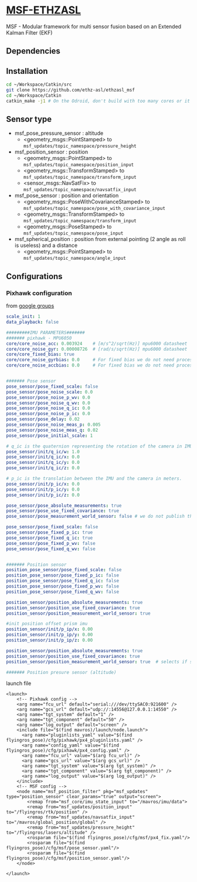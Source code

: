 [MSF-ETHZASL](https://github.com/ethz-asl/ethzasl_msf)
================

MSF - Modular framework for multi sensor fusion based on an Extended Kalman Filter (EKF)

Dependencies
-------------

Installation 
-------------

```bash
cd ~/Workspace/Catkin/src
git clone https://github.com/ethz-asl/ethzasl_msf
cd ~/Workspace/Catkin
catkin_make -j1 # On the Odroid, don't build with too many cores or it will probably freeze and you will have to reboot.
```

Sensor type 
------------

* msf_pose_pressure_sensor : altitude
  * <geometry_msgs::PointStamped> to `msf_updates/topic_namespace/pressure_height`
* msf_position_sensor : position
  * <geometry_msgs::PointStamped> to `msf_updates/topic_namespace/position_input`
  * <geometry_msgs::TransformStamped> to `msf_updates/topic_namespace/transform_input`
  * <sensor_msgs::NavSatFix> to `msf_updates/topic_namespace/navsatfix_input`
* msf_pose_sensor : position and orientation
  * <geometry_msgs::PoseWithCovarianceStamped> to `msf_updates/topic_namespace/pose_with_covariance_input`
  * <geometry_msgs::TransformStamped> to `msf_updates/topic_namespace/transform_input`
  * <geometry_msgs::PoseStamped> to `msf_updates/topic_namespace/pose_input`
* msf_spherical_position : position from external pointing (2 angle as roll is useless) and a distance
  * <geometry_msgs::PointStamped> to `msf_updates/topic_namespace/angle_input`

Configurations 
-----------

### Pixhawk configuration 

from [google groups](https://groups.google.com/forum/#!topic/px4users/Nv5nZ8PrsKM)

```yaml
scale_init: 1
data_playback: false

#########IMU PARAMETERS#######
####### pixhawk - MPU6050
core/core_noise_acc: 0.003924    # [m/s^2/sqrt(Hz)] mpu6000 datasheet
core/core_noise_gyr: 0.00008726  # [rad/s/sqrt(Hz)] mpu6000 datasheet
core/core_fixed_bias: true
core/core_noise_gyrbias: 0.0     # For fixed bias we do not need process noise.
core/core_noise_accbias: 0.0     # For fixed bias we do not need process noise.


####### Pose sensor
pose_sensor/pose_fixed_scale: false
pose_sensor/pose_noise_scale: 0.0
pose_sensor/pose_noise_p_wv: 0.0
pose_sensor/pose_noise_q_wv: 0.0
pose_sensor/pose_noise_q_ic: 0.0
pose_sensor/pose_noise_p_ic: 0.0
pose_sensor/pose_delay: 0.02
pose_sensor/pose_noise_meas_p: 0.005
pose_sensor/pose_noise_meas_q: 0.02
pose_sensor/pose_initial_scale: 1

# q_ic is the quaternion representing the rotation of the camera in IMU frame. Unit quaternion here as we rotate the coordinate frames in SVO parameters.
pose_sensor/init/q_ic/w: 1.0
pose_sensor/init/q_ic/x: 0.0
pose_sensor/init/q_ic/y: 0.0
pose_sensor/init/q_ic/z: 0.0

# p_ic is the translation between the IMU and the camera in meters.
pose_sensor/init/p_ic/x: 0.0  
pose_sensor/init/p_ic/y: 0.0
pose_sensor/init/p_ic/z: 0.0

pose_sensor/pose_absolute_measurements: true
pose_sensor/pose_use_fixed_covariance: true
pose_sensor/pose_measurement_world_sensor: false # we do not publish the world in camera frame as set in SVO parameters.

pose_sensor/pose_fixed_scale: false
pose_sensor/pose_fixed_p_ic: true
pose_sensor/pose_fixed_q_ic: true
pose_sensor/pose_fixed_p_wv: false
pose_sensor/pose_fixed_q_wv: false


####### Position sensor
position_pose_sensor/pose_fixed_scale: false
position_pose_sensor/pose_fixed_p_ic: false
position_pose_sensor/pose_fixed_q_ic: false
position_pose_sensor/pose_fixed_p_wv: false
position_pose_sensor/pose_fixed_q_wv: false

position_sensor/position_absolute_measurements: true
position_sensor/position_use_fixed_covariance: true
position_sensor/position_measurement_world_sensor: true

#init position offset prism imu
position_sensor/init/p_ip/x: 0.00
position_sensor/init/p_ip/y: 0.00
position_sensor/init/p_ip/z: 0.00

position_sensor/position_absolute_measurements: true
position_sensor/position_use_fixed_covariance: true
position_sensor/position_measurement_world_sensor: true  # selects if sensor measures its position w.r.t. world (true, e.g. Vicon) or the position of the world coordinate system w.r.t. the sensor (false, e.g. ethzasl_ptam)

####### Position presure sensor (altitude)
```` 

launch file 

```
<launch>
    <!-- Pixhawk config -->
    <arg name="fcu_url" default="serial:///dev/ttySAC0:921600" />
    <arg name="gcs_url" default="udp://:14556@127.0.0.1:14550" />
    <arg name="tgt_system" default="1" />
    <arg name="tgt_component" default="50" />
    <arg name="log_output" default="screen" />
    <include file="$(find mavros)/launch/node.launch">
      <arg name="pluginlists_yaml" value="$(find flyingros_pose)/cfg/pixhawk/px4_pluginlists.yaml" />
      <arg name="config_yaml" value="$(find flyingros_pose)/cfg/pixhawk/px4_config.yaml" />
      <arg name="fcu_url" value="$(arg fcu_url)" />
      <arg name="gcs_url" value="$(arg gcs_url)" />
      <arg name="tgt_system" value="$(arg tgt_system)" />
      <arg name="tgt_component" value="$(arg tgt_component)" />
      <arg name="log_output" value="$(arg log_output)" />
    </include>
    <!-- MSF config -->
    <node name="msf_position_filter" pkg="msf_updates" type="position_sensor" clear_params="true" output="screen">
        <remap from="msf_core/imu_state_input" to="/mavros/imu/data">
        <remap from="msf_updates/position_input" to="/flyingros/rtk/position" />
        <remap from="msf_updates/navsatfix_input" to="/mavros/global_position/global" />
        <remap from="msf_updates/pressure_height" to="/flyingros/lasers/altitude" />
        <rosparam file="$(find flyingros_pose)/cfg/msf/px4_fix.yaml"/>
        <rosparam file="$(find flyingros_pose)/cfg/msf/pose_sensor.yaml"/>
        <rosparam file="$(find flyingros_pose)/cfg/msf/position_sensor.yaml"/>
    </node>

</launch>
```